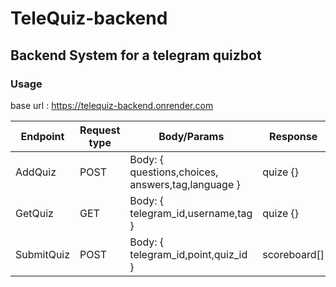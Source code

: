 # TeleQuiz-backend

## Backend System for a telegram quizbot

### Usage

base url : https://telequiz-backend.onrender.com

| Endpoint   | Request type | Body/Params                                       | Response     | Route          |
|------------|--------------|---------------------------------------------------|--------------|----------------|
| AddQuiz    | POST         | Body: { questions,choices, answers,tag,language } | quize {}     | /api/quize/add |
| GetQuiz    | GET          | Body: { telegram_id,username,tag }                | quize {}     | /api/quize/get |
| SubmitQuiz | POST         | Body: { telegram_id,point,quiz_id }               | scoreboard[] | /api/submit    |